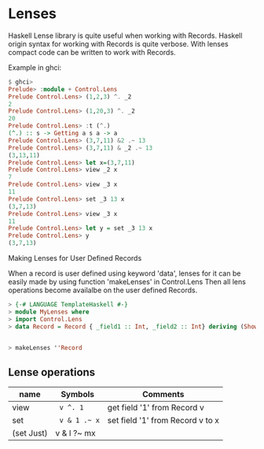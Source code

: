 Lenses
=======

Haskell Lense library is quite useful when working with Records.
Haskell origin syntax for working with Records is quite verbose.
With lenses compact code can be written to work with Records.


Example in ghci:
``` Haskell
$ ghci>
Prelude> :module + Control.Lens
Prelude Control.Lens> (1,2,3) ^. _2
2
Prelude Control.Lens> (1,20,3) ^. _2
20
Prelude Control.Lens> :t (^.)
(^.) :: s -> Getting a s a -> a
Prelude Control.Lens> (3,7,11) &2 .~ 13
Prelude Control.Lens> (3,7,11) & _2 .~ 13
(3,13,11)
Prelude Control.Lens> let x=(3,7,11)
Prelude Control.Lens> view _2 x
7
Prelude Control.Lens> view _3 x
11
Prelude Control.Lens> set _3 13 x
(3,7,13)
Prelude Control.Lens> view _3 x
11
Prelude Control.Lens> let y = set _3 13 x
Prelude Control.Lens> y
(3,7,13)
```

Making Lenses for User Defined Records

When a record is user defined using keyword 'data', lenses for it can be easily made by using function 'makeLenses' in Control.Lens
Then all lens operations become availalbe on the user defined Records. 
```Haskell
> {-# LANGUAGE TemplateHaskell #-}
> module MyLenses where
> import Control.Lens
> data Record = Record { _field1 :: Int, _field2 :: Int} deriving (Show)


> makeLenses ''Record
```
Lense operations
-----------------

|name     | Symbols		| Comments		|
|---------|---------------------|-----------------------|
| view    | ` v ^. 1` 		| get field '1' from Record v|
| set     | ` v & 1 .~ x`	| set field '1' from Record v to x|
| (set Just)| v & l ?~ mx||
  
